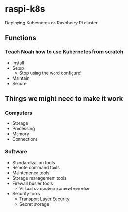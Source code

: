 # raspi-k8s

Deploying Kubernetes on Raspberry Pi cluster

## Functions

### Teach Noah how to use Kubernetes from scratch

- Install
- Setup
  - Stop using the word configure!
- Maintain
- Secure

## Things we might need to make it work

### Computers

- Storage
- Processing
- Memory
- Connections

### Software

- Standardization tools
- Remote command tools
- Maintenence tools
- Storage management tools
- Firewall buster tools
  - Virtual computers somewhere else
- Security tools
  - Transport Layer Security
  - Secret storage